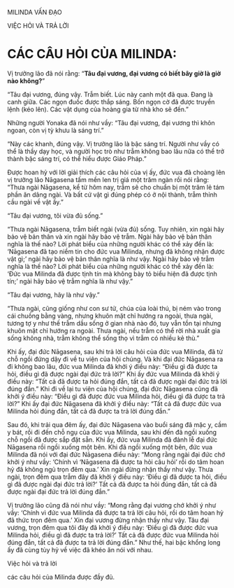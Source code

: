 MILINDA VẤN ĐẠO

VIỆC HỎI VÀ TRẢ LỜI

# CÁC CÂU HỎI CỦA MILINDA:

Vị trưởng lão đã nói rằng: “**Tâu đại vương, đại vương có biết bây giờ là giờ nào không?**”

“Tâu đại vương, đúng vậy. Trẫm biết. Lúc này canh một đã qua. Đang là canh giữa. Các ngọn đuốc được thắp sáng. Bốn ngọn cờ đã được truyền lệnh (kéo lên). Các vật dụng của hoàng gia từ nhà kho sẽ đến.”

Những người Yonaka đã nói như vầy: “Tâu đại vương, đại vương thì khôn ngoan, còn vị tỳ khưu là sáng trí.”

“Này các khanh, đúng vậy. Vị trưởng lão là bậc sáng trí. Người như vầy có thể là thầy dạy học, và người học trò như trẫm không bao lâu nữa có thể trở thành bậc sáng trí, có thể hiểu được Giáo Pháp.”

Được hoan hỷ với lời giải thích các câu hỏi của vị ấy, đức vua đã choàng lên vị trưởng lão Nāgasena tấm mền len trị giá một trăm ngàn rồi nói rằng: “Thưa ngài Nāgasena, kể từ hôm nay, trẫm sẽ cho chuẩn bị một trăm lẻ tám phần ăn dâng ngài. Và bất cứ vật gì đúng phép có ở nội thành, trẫm thỉnh cầu ngài về vật ấy.”

“Tâu đại vương, tôi vừa đủ sống.”

“Thưa ngài Nāgasena, trẫm biết ngài (vừa đủ) sống. Tuy nhiên, xin ngài hãy bảo vệ bản thân và xin ngài hãy bảo vệ trẫm. Ngài hãy bảo vệ bản thân nghĩa là thế nào? Lời phát biểu của những người khác có thể xảy đến là: ‘Nāgasena đã tạo niềm tin cho đức vua Milinda, nhưng đã không nhận được vật gì;’ ngài hãy bảo vệ bản thân nghĩa là như vậy. Ngài hãy bảo vệ trẫm nghĩa là thế nào? Lời phát biểu của những người khác có thể xảy đến là: ‘Đức vua Milinda đã được tịnh tín mà không bày tỏ biểu hiện đã được tịnh tín;’ ngài hãy bảo vệ trẫm nghĩa là như vậy.”

“Tâu đại vương, hãy là như vậy.”

“Thưa ngài, cũng giống như con sư tử, chúa của loài thú, bị ném vào trong cái chuồng bằng vàng, nhưng khuôn mặt chỉ hướng ra ngoài, thưa ngài, tương tợ y như thế trẫm dầu sống ở gian nhà nào đó, tuy vẫn tồn tại nhưng khuôn mặt chỉ hướng ra ngoài. Thưa ngài, nếu trẫm có thể rời nhà xuất gia sống không nhà, trẫm không thể sống thọ vì trẫm có nhiều kẻ thù.”

Khi ấy, đại đức Nāgasena, sau khi trả lời câu hỏi của đức vua Milinda, đã từ chỗ ngồi đứng dậy đi về tu viện của hội chúng. Và khi đại đức Nāgasena ra đi không bao lâu, đức vua Milinda đã khởi ý điều này: “Điều gì đã được ta hỏi, điều gì đã được ngài đại đức trả lời?” Khi ấy đức vua Milinda đã khởi ý điều này: “Tất cả đã được ta hỏi đúng đắn, tất cả đã được ngài đại đức trả lời đúng đắn.” Khi đi về lại tu viện của hội chúng, đại đức Nāgasena cũng đã khởi ý điều này: “Điều gì đã được đức vua Milinda hỏi, điều gì đã được ta trả lời?” Khi ấy đại đức Nāgasena đã khởi ý điều này: “Tất cả đã được đức vua Milinda hỏi đúng đắn, tất cả đã được ta trả lời đúng đắn.”

Sau đó, khi trải qua đêm ấy, đại đức Nāgasena vào buổi sáng đã mặc y, cầm y bát, rồi đi đến chỗ ngụ của đức vua Milinda, sau khi đến đã ngồi xuống chỗ ngồi đã được sắp đặt sẵn. Khi ấy, đức vua Milinda đã đảnh lễ đại đức Nāgasena rồi ngồi xuống một bên. Khi đã ngồi xuống một bên, đức vua Milinda đã nói với đại đức Nāgasena điều này: “Mong rằng ngài đại đức chớ khởi ý như vầy: ‘Chính vì ‘Nāgasena đã được ta hỏi câu hỏi’ rồi do tâm hoan hỷ đã không ngủ trọn đêm qua.’ Xin ngài đừng nhận thấy như vậy. Thưa ngài, trọn đêm qua trẫm đây đã khởi ý điều này: ‘Điều gì đã được ta hỏi, điều gì đã được ngài đại đức trả lời?’ Tất cả đã được ta hỏi đúng đắn, tất cả đã được ngài đại đức trả lời đúng đắn.”

Vị trưởng lão cũng đã nói như vầy: “Mong rằng đại vương chớ khởi ý như vầy: ‘Chính vì đức vua Milinda đã được ta trả lời câu hỏi, rồi do tâm hoan hỷ đã thức trọn đêm qua.’ Xin đại vương đừng nhận thấy như vậy. Tâu đại vương, trọn đêm qua tôi đây đã khởi ý điều này: ‘Điều gì đã được đức vua Milinda hỏi, điều gì đã được ta trả lời?’ Tất cả đã được đức vua Milinda hỏi đúng đắn, tất cả đã được ta trả lời đúng đắn.” Như thế, hai bậc khổng long ấy đã cùng tùy hỷ về việc đã khéo ăn nói với nhau.

Việc hỏi và trả lời

các câu hỏi của Milinda được đầy đủ.
